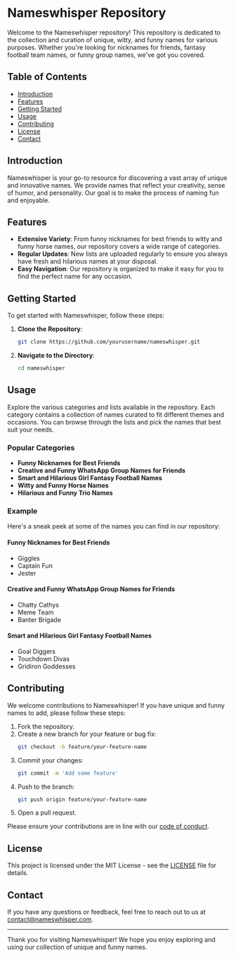 # Nameswhisper Repository

Welcome to the Nameswhisper repository! This repository is dedicated to the collection and curation of unique, witty, and funny names for various purposes. Whether you're looking for nicknames for friends, fantasy football team names, or funny group names, we've got you covered.

## Table of Contents

- [Introduction](#introduction)
- [Features](#features)
- [Getting Started](#getting-started)
- [Usage](#usage)
- [Contributing](#contributing)
- [License](#license)
- [Contact](#contact)

## Introduction

Nameswhisper is your go-to resource for discovering a vast array of unique and innovative names. We provide names that reflect your creativity, sense of humor, and personality. Our goal is to make the process of naming fun and enjoyable.

## Features

- **Extensive Variety**: From funny nicknames for best friends to witty and funny horse names, our repository covers a wide range of categories.
- **Regular Updates**: New lists are uploaded regularly to ensure you always have fresh and hilarious names at your disposal.
- **Easy Navigation**: Our repository is organized to make it easy for you to find the perfect name for any occasion.

## Getting Started

To get started with Nameswhisper, follow these steps:

1. **Clone the Repository**:
    ```sh
    git clone https://github.com/yourusername/nameswhisper.git
    ```
2. **Navigate to the Directory**:
    ```sh
    cd nameswhisper
    ```

## Usage

Explore the various categories and lists available in the repository. Each category contains a collection of names curated to fit different themes and occasions. You can browse through the lists and pick the names that best suit your needs.

### Popular Categories

- **Funny Nicknames for Best Friends**
- **Creative and Funny WhatsApp Group Names for Friends**
- **Smart and Hilarious Girl Fantasy Football Names**
- **Witty and Funny Horse Names**
- **Hilarious and Funny Trio Names**

### Example

Here's a sneak peek at some of the names you can find in our repository:

#### Funny Nicknames for Best Friends

- Giggles
- Captain Fun
- Jester

#### Creative and Funny WhatsApp Group Names for Friends

- Chatty Cathys
- Meme Team
- Banter Brigade

#### Smart and Hilarious Girl Fantasy Football Names

- Goal Diggers
- Touchdown Divas
- Gridiron Goddesses

## Contributing

We welcome contributions to Nameswhisper! If you have unique and funny names to add, please follow these steps:

1. Fork the repository.
2. Create a new branch for your feature or bug fix:
    ```sh
    git checkout -b feature/your-feature-name
    ```
3. Commit your changes:
    ```sh
    git commit -m 'Add some feature'
    ```
4. Push to the branch:
    ```sh
    git push origin feature/your-feature-name
    ```
5. Open a pull request.

Please ensure your contributions are in line with our [code of conduct](CODE_OF_CONDUCT.md).

## License

This project is licensed under the MIT License - see the [LICENSE](LICENSE) file for details.

## Contact

If you have any questions or feedback, feel free to reach out to us at contact@nameswhisper.com.

---

Thank you for visiting Nameswhisper! We hope you enjoy exploring and using our collection of unique and funny names.
